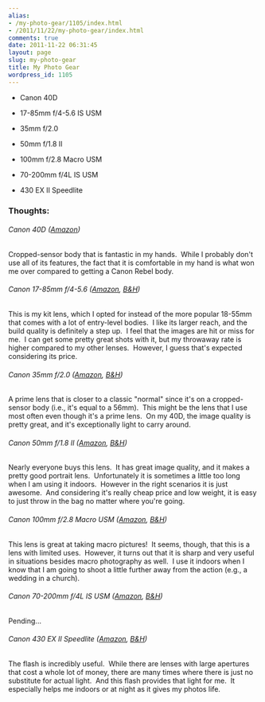```yaml
---
alias:
- /my-photo-gear/1105/index.html
- /2011/11/22/my-photo-gear/index.html
comments: true
date: 2011-11-22 06:31:45
layout: page
slug: my-photo-gear
title: My Photo Gear
wordpress_id: 1105
---
```



	
  * Canon 40D

	
  * 17-85mm f/4-5.6 IS USM

	
  * 35mm f/2.0

	
  * 50mm f/1.8 II

	
  * 100mm f/2.8 Macro USM

	
  * 70-200mm f/4L IS USM

	
  * 430 EX II Speedlite




#### 





### Thoughts:





###### Canon 40D ([Amazon](/item?1,B000V5P90K))


Cropped-sensor body that is fantastic in my hands.  While I probably don't use all of its features, the fact that it is comfortable in my hand is what won me over compared to getting a Canon Rebel body.




###### Canon 17-85mm f/4-5.6 ([Amazon](/item?1,B0002Y5WXO), [B&H](/item?2,1785))


This is my kit lens, which I opted for instead of the more popular 18-55mm that comes with a lot of entry-level bodies.  I like its larger reach, and the build quality is definitely a step up.  I feel that the images are hit or miss for me.  I can get some pretty great shots with it, but my throwaway rate is higher compared to my other lenses.  However, I guess that's expected considering its price.




###### Canon 35mm f/2.0 ([Amazon](/item?1,B00009XVCU), [B&H](/item?2,35))


A prime lens that is closer to a classic "normal" since it's on a cropped-sensor body (i.e., it's equal to a 56mm).  This might be the lens that I use most often even though it's a prime lens.  On my 40D, the image quality is pretty great, and it's exceptionally light to carry around.




###### Canon 50mm f/1.8 II ([Amazon](/item?1,B00007E7JU), [B&H](/item?2,50))


Nearly everyone buys this lens.  It has great image quality, and it makes a pretty good portrait lens.  Unfortunately it is sometimes a little too long when I am using it indoors.  However in the right scenarios it is just awesome.  And considering it's really cheap price and low weight, it is easy to just throw in the bag no matter where you're going.




###### Canon 100mm f/2.8 Macro USM ([Amazon](/item?1,B00004XOM3), [B&H](/item?2,100))


This lens is great at taking macro pictures!  It seems, though, that this is a lens with limited uses.  However, it turns out that it is sharp and very useful in situations besides macro photography as well.  I use it indoors when I know that I am going to shoot a little further away from the action (e.g., a wedding in a church).




###### Canon 70-200mm f/4L IS USM ([Amazon](/item?1,B000I1X3W8), [B&H](/item?2,70_200))


Pending...




###### Canon 430 EX II Speedlite ([Amazon](/item?1,B001CCAISE), [B&H](/item?2,430))


The flash is incredibly useful.  While there are lenses with large apertures that cost a whole lot of money, there are many times where there is just no substitute for actual light.  And this flash provides that light for me.  It especially helps me indoors or at night as it gives my photos life.

